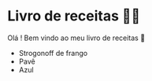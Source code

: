 # Livro de receitas :man_cook:

Olá ! Bem vindo ao meu livro de receitas :wave:

- Strogonoff de frango
- Pavê
- Azul



